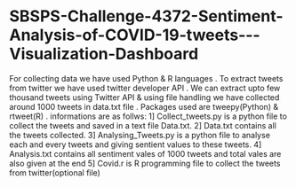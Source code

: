 # SBSPS-Challenge-4372-Sentiment-Analysis-of-COVID-19-tweets---Visualization-Dashboard

For collecting data we have used Python & R languages . To extract tweets from twitter we have used twitter developer API .
We can extract upto few thousand tweets using Twitter API & using file handling we have collected around 1000 tweets in data.txt file .
Packages used are tweepy(Python) & rtweet(R) .
informations are as follws:
1] Collect_tweets.py is a python file to collect the tweets and saved in a text file Data.txt.
2] Data.txt contains all the tweets collected.
3] Analysing_Tweets.py is a python file to analyse each and every tweets and giving sentient values to these tweets.
4] Analysis.txt contains all sentiment vales of 1000 tweets and total vales are also given at the end
5] Covid.r is R programming file to collect the tweets from twitter(optional file)
